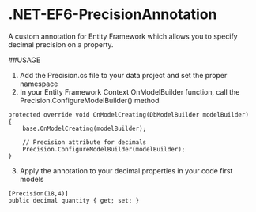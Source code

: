 # .NET-EF6-PrecisionAnnotation
A custom annotation for Entity Framework which allows you to specify decimal precision on a property. 

##USAGE
1. Add the Precision.cs file to your data project and set the proper namespace
2. In your Entity Framework Context OnModelBuilder function, call the Precision.ConfigureModelBuilder() method
```
protected override void OnModelCreating(DbModelBuilder modelBuilder)
{
    base.OnModelCreating(modelBuilder);

    // Precision attribute for decimals
    Precision.ConfigureModelBuilder(modelBuilder);
}
```
3. Apply the annotation to your decimal properties in your code first models
```
[Precision(18,4)]
public decimal quantity { get; set; }
```
